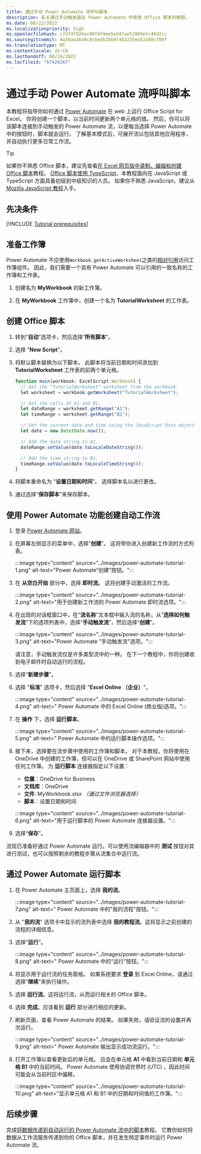```yaml
---
title: 通过手动 Power Automate 流呼叫脚本
description: 有关通过手动触发器在 Power Automate 中使用 Office 脚本的教程。
ms.date: 08/22/2022
ms.localizationpriority: high
ms.openlocfilehash: c7d7df926ac00f4f9ee5ad47ae52089e5c46d2cc
ms.sourcegitcommit: 4a26aa16a9c8cbedb2bb9f482235ea52a88cf08f
ms.translationtype: MT
ms.contentlocale: zh-CN
ms.lasthandoff: 08/24/2022
ms.locfileid: "67424267"
---
```

# <a name="call-scripts-from-a-manual-power-automate-flow"></a>通过手动 Power Automate 流呼叫脚本

本教程将指导你如何通过 [Power Automate](https://flow.microsoft.com) 在 web 上运行 Office Script for Excel。 你将创建一个脚本，以当前时间更新两个单元格的值。 然后，你可以将该脚本连接到手动触发的 Power Automate 流，以便每当选择 Power Automate 中的按钮时，脚本就会运行。 了解基本模式后，可展开流以包括其他应用程序，并自动执行更多日常工作流。

> [!TIP]
> 如果你不熟悉 Office 脚本，建议先查看[在 Excel 网页版中录制、编辑和创建 Office 脚本](excel-tutorial.md)教程。 [Office 脚本使用 TypeScript](../overview/code-editor-environment.md)，本教程面向在 JavaScript 或 TypeScript 方面具备初级到中级知识的人员。 如果你不熟悉 JavaScript，建议从 [Mozilla JavaScript 教程](https://developer.mozilla.org/docs/Web/JavaScript/Guide/Introduction)入手。

## <a name="prerequisites"></a>先决条件

[!INCLUDE [Tutorial prerequisites](../includes/power-automate-tutorial-prerequisites.md)]

## <a name="prepare-the-workbook"></a>准备工作簿

Power Automate 不应使用`Workbook.getActiveWorksheet`之类的[相对引用](../testing/power-automate-troubleshooting.md#avoid-relative-references)访问工作簿组件。 因此，我们需要一个具有 Power Automate 可以引用的一致名称的工作簿和工作表。

1. 创建名为 **MyWorkbook** 的新工作簿。

2. 在 **MyWorkbook** 工作簿中，创建一个名为 **TutorialWorksheet** 的工作表。

## <a name="create-an-office-script"></a>创建 Office 脚本

1. 转到“**自动**”选项卡，然后选择“**所有脚本**”。

2. 选择 "**New Script**"。

3. 将默认脚本替换为以下脚本。 此脚本将当前日期和时间添加到 **TutorialWorksheet** 工作表的前两个单元格。

    ```TypeScript
    function main(workbook: ExcelScript.Workbook) {
      // Get the "TutorialWorksheet" worksheet from the workbook.
      let worksheet = workbook.getWorksheet("TutorialWorksheet");

      // Get the cells at A1 and B1.
      let dateRange = worksheet.getRange("A1");
      let timeRange = worksheet.getRange("B1");

      // Get the current date and time using the JavaScript Date object.
      let date = new Date(Date.now());

      // Add the date string to A1.
      dateRange.setValue(date.toLocaleDateString());

      // Add the time string to B1.
      timeRange.setValue(date.toLocaleTimeString());
    }
    ```

4. 将脚本重命名为 "**设置日期和时间**"。 选择脚本名以进行更改。

5. 通过选择“**保存脚本**”来保存脚本。

## <a name="create-an-automated-workflow-with-power-automate"></a>使用 Power Automate 功能创建自动工作流

1. 登录 [Power Automate 网站](https://flow.microsoft.com)。

2. 在屏幕左侧显示的菜单中，选择“**创建**”。 这将带你进入创建新工作流的方式列表。

    :::image type="content" source="../images/power-automate-tutorial-1.png" alt-text="Power Automate“创建”按钮。":::

3. 在 **从空白开始** 部分中，选择 **即时流**。 这将创建手动激活的工作流。

    :::image type="content" source="../images/power-automate-tutorial-2.png" alt-text="用于创建新工作流的 Power Automate 即时流选项。":::

4. 在出现的对话框窗口中，在“**流名称**”文本框中输入流的名称，从“**选择如何触发流**”下的选项列表中，选择“**手动触发流**”，然后选择“**创建**”。

    :::image type="content" source="../images/power-automate-tutorial-3.png" alt-text="Power Automate &quot;手动触发流&quot;选项。":::

    请注意，手动触发流仅是许多类型流中的一种。 在下一个教程中，你将创建收到电子邮件时自动运行的流程。

5. 选择“**新建步骤**”。

6. 选择 "**标准**" 选项卡，然后选择 "**Excel Online （企业）**"。

    :::image type="content" source="../images/power-automate-tutorial-4.png" alt-text=" Power Automate 中的 Excel Online (商业版)选项。":::

7. 在 **操作** 下，选择 **运行脚本**。

    :::image type="content" source="../images/power-automate-tutorial-5.png" alt-text=" Power Automate 中的运行脚本操作选项。":::

8. 接下来，选择要在流步骤中使用的工作簿和脚本。 对于本教程，你将使用在 OneDrive 中创建的工作簿，但可以在 OneDrive 或 SharePoint 网站中使用任何工作簿。 为 **运行脚本** 连接器指定以下设置：

    - **位置**：OneDrive for Business
    - **文档库**：OneDrive
    - **文件**: MyWorkbook.xlsx *（通过文件浏览器选择）*
    - **脚本**：设置日期和时间

    :::image type="content" source="../images/power-automate-tutorial-6.png" alt-text="用于运行脚本的 Power Automate 连接器设置。":::

9. 选择“**保存**”。

流现已准备好通过 Power Automate 运行。可以使用流编辑器中的 **测试** 按钮对其进行测试，也可以按照剩余的教程步骤从流集合中运行流。

## <a name="run-the-script-through-power-automate"></a>通过 Power Automate 运行脚本

1. 在 Power Automate 主页面上，选择 **我的流**。

    :::image type="content" source="../images/power-automate-tutorial-7.png" alt-text=" Power Automate 中的&quot;我的流程&quot;按钮。":::

2. 从 "**我的流**" 选项卡中显示的流列表中选择 **我的教程流**。这将显示之前创建的流程的详细信息。

3. 选择“**运行**”。

    :::image type="content" source="../images/power-automate-tutorial-8.png" alt-text=" Power Automate 中的“运行”按钮。":::

4. 将显示用于运行流的任务窗格。 如果系统要求 **登录** 到 Excel Online，请通过选择“**继续**”来执行操作。

5. 选择 **运行流**。这将运行流，从而运行相关的 Office 脚本。

6. 选择 **完成**。应该看到 **运行** 部分进行相应的更新。

7. 刷新页面，查看 Power Automate 的结果。 如果失败，请验证流的设置并再次运行。

    :::image type="content" source="../images/power-automate-tutorial-9.png" alt-text=" Power Automate 输出显示成功流运行。":::

8. 打开工作簿以查看更新后的单元格。 应会在单元格 **A1** 中看到当前日期和 **单元格 B1** 中的当前时间。 Power Automate 使用协调世界时 (UTC) ，因此时间可能会从当前时区中偏移。

    :::image type="content" source="../images/power-automate-tutorial-10.png" alt-text="显示单元格 A1 和 B1 中的日期和时间值的工作簿。":::

## <a name="next-steps"></a>后续步骤

完成[将数据传递到自动运行的 Power Automate 流中的脚本](excel-power-automate-trigger.md)教程。 它教你如何将数据从工作流服务传递到你的 Office 脚本，并在发生特定事件时运行 Power Automate 流。
